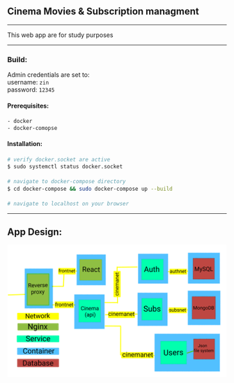 ## Cinema Movies & Subscription managment

---

This web app are for study purposes

---

### Build:

Admin credentials are set to: <br/>
username: `zin`  <br/>
password: `12345` <br/>

#### Prerequisites:
    - docker
    - docker-comopse

#### Installation:

```bash
# verify docker.socket are active
$ sudo systemctl status docker.socket

# navigate to docker-compose directory
$ cd docker-compose && sudo docker-compose up --build

# navigate to localhost on your browser
```

---

## App Design:
 
![Plan](./Plan.png)
